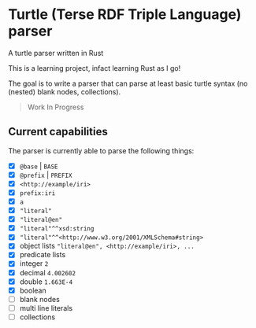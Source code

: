 # Turtle (Terse RDF Triple Language) parser

A turtle parser written in Rust

This is a learning project, infact learning Rust as I go!

The goal is to write a parser that can parse at least basic turtle syntax (no (nested) blank nodes, collections).

> Work In Progress

## Current capabilities
The parser is currently able to parse the following things:

 - [x] `@base` | `BASE`
 - [x] `@prefix` | `PREFIX`
 - [x] `<http://example/iri>`
 - [x] `prefix:iri`
 - [x] `a`
 - [x] `"literal"`
 - [x] `"literal@en"`
 - [x] `"literal"^^xsd:string`
 - [x] `"literal"^^<http://www.w3.org/2001/XMLSchema#string>`
 - [x] object lists `"literal@en", <http://example/iri>, ...`
 - [x] predicate lists
 - [x] integer `2`
 - [x] decimal `4.002602`
 - [x] double `1.663E-4`
 - [x] boolean
 - [ ] blank nodes
 - [ ] multi line literals
 - [ ] collections
